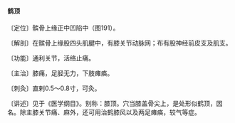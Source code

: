 #### 鹤顶

〔定位〕髌骨上缘正中凹陷中（图191）。

〔解剖〕在髌骨上缘股四头肌腱中，有膝关节动脉网；布有股神经前皮支及肌支。

〔功能〕通利关节，活络止痛。

〔主治〕膝痛，足胫无力，下肢瘫痪。

〔刺灸〕直剌0.5～0.8寸，可灸。

〔讲述〕见于《医学纲目》。别称：膝顶。穴当膝盖骨尖上，是处形似鹤顶，因名。除主膝关节痛、麻外，还可用治鹤膝风以及两足瘫痪，较气等症。

